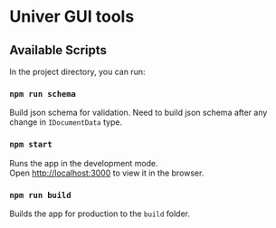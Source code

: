 # Univer GUI tools

## Available Scripts

In the project directory, you can run:

### `npm run schema`

Build json schema for validation. Need to build json schema after any change in `IDocumentData` type.

### `npm start`

Runs the app in the development mode.\
Open [http://localhost:3000](http://localhost:3000) to view it in the browser.

### `npm run build`

Builds the app for production to the `build` folder.
